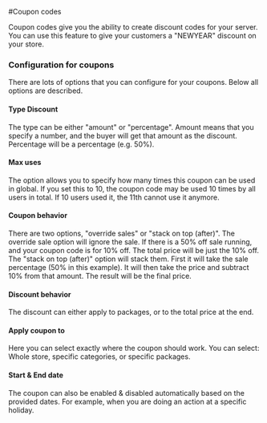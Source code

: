 #Coupon codes

Coupon codes give you the ability to create discount codes for your server. You can use this feature to give your customers a "NEWYEAR" discount on your store.

### Configuration for coupons
There are lots of options that you can configure for your coupons. Below all options are described.

#### Type Discount
The type can be either "amount" or "percentage". Amount means that you specify a number, and the buyer will get that amount as the discount. Percentage will be a percentage (e.g. 50%).

#### Max uses
The option allows you to specify how many times this coupon can be used in global. If you set this to 10, the coupon code may be used 10 times by all users in total. If 10 users used it, the 11th cannot use it anymore.

#### Coupon behavior
There are two options, "override sales" or "stack on top (after)". The override sale option will ignore the sale. If there is a 50% off sale running, and your coupon code is for 10% off. The total price will be just the 10% off. The "stack on top (after)" option will stack them. First it will take the sale percentage (50% in this example). It will then take the price and subtract 10% from that amount. The result will be the final price.

#### Discount behavior
The discount can either apply to packages, or to the total price at the end.

#### Apply coupon to
Here you can select exactly where the coupon should work. You can select: Whole store, specific categories, or specific packages.

#### Start & End date
The coupon can also be enabled & disabled automatically based on the provided dates. For example, when you are doing an action at a specific holiday.